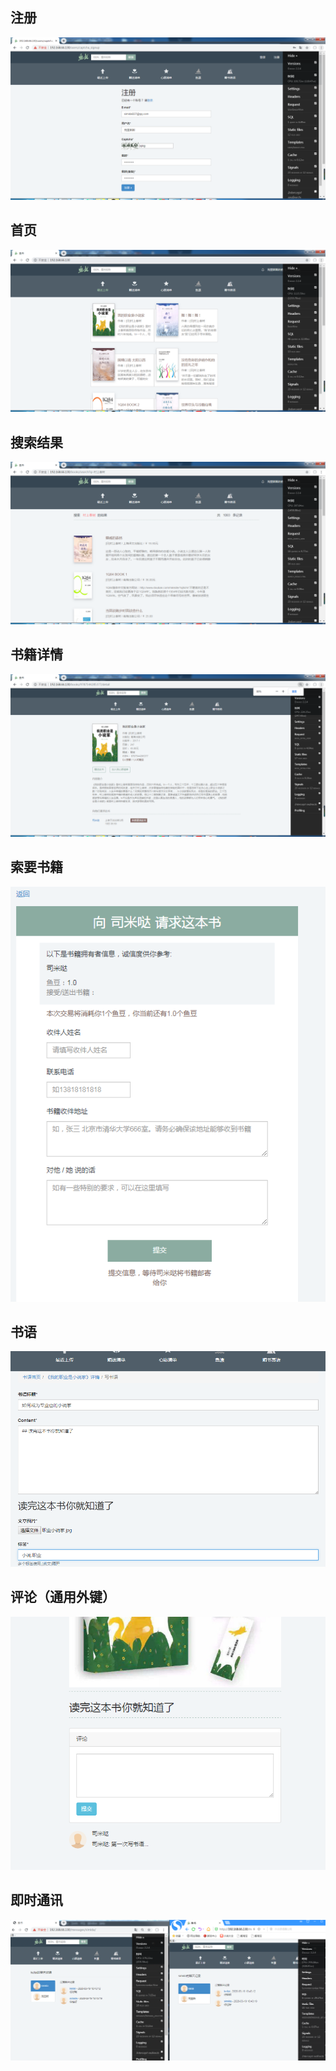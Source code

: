 

## 注册
![](https://github.com/simida0755/fisher/blob/master/Show_Pictures/%E6%B3%A8%E5%86%8C.png)

## 首页
![](https://github.com/simida0755/fisher/blob/master/Show_Pictures/%E9%A6%96%E9%A1%B5.png)

## 搜索结果
![](https://github.com/simida0755/fisher/blob/master/Show_Pictures/%E6%90%9C%E7%B4%A2%E7%BB%93%E6%9E%9C.png)

## 书籍详情
![](https://github.com/simida0755/fisher/blob/master/Show_Pictures/%E8%AF%A6%E6%83%85.png)

## 索要书籍
![](https://github.com/simida0755/fisher/blob/master/Show_Pictures/%E7%AD%89%E5%BE%85%E9%82%AE%E5%AF%84.png)

## 书语
![](https://github.com/simida0755/fisher/blob/master/Show_Pictures/%E5%88%9B%E5%BB%BA%E4%B9%A6%E8%AF%AD.png)

## 评论（通用外键）
![](https://github.com/simida0755/fisher/blob/master/Show_Pictures/%E8%AF%84%E8%AE%BA.png)

## 即时通讯

![](https://github.com/simida0755/fisher/blob/master/Show_Pictures/%E5%8D%B3%E6%97%B6%E9%80%9A%E8%AE%AF.png)
